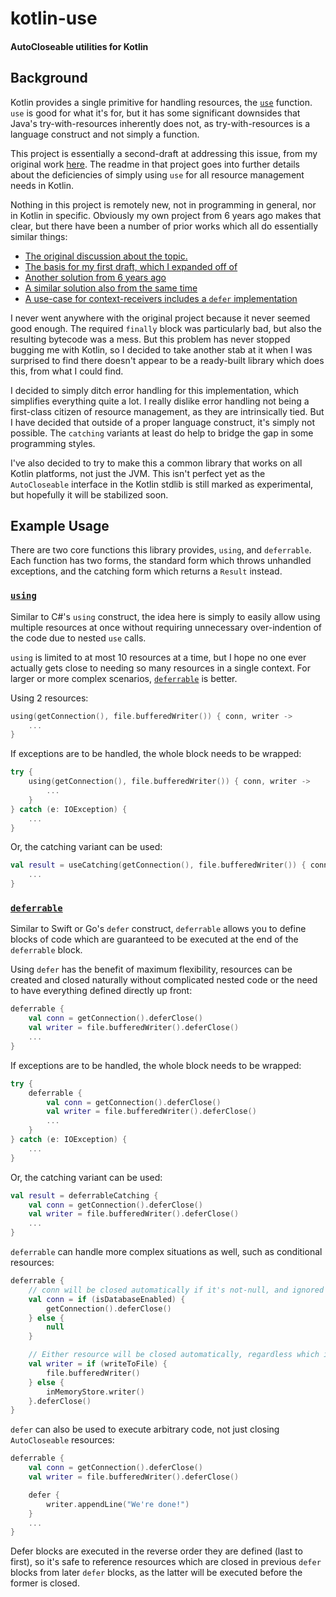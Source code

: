 # kotlin-use

#### AutoCloseable utilities for Kotlin

## Background

Kotlin provides a single primitive for handling resources, the [`use`](https://kotlinlang.org/api/latest/jvm/stdlib/kotlin.io/use.html)
function. `use` is good for what it's for, but it has some significant downsides that Java's try-with-resources
inherently does not, as try-with-resources is a language construct and not simply a function.

This project is essentially a second-draft at addressing this issue, from my original work [here](https://github.com/DenWav/kotlin-try-with-resources).
The readme in that project goes into further details about the deficiencies of simply using `use` for all resource
management needs in Kotlin.

Nothing in this project is remotely new, not in programming in general, nor in Kotlin in specific. Obviously my own
project from 6 years ago makes that clear, but there have been a number of prior works which all do essentially similar
things:

 * [The original discussion about the topic.](https://discuss.kotlinlang.org/t/kotlin-needs-try-with-resources/214)
 * [The basis for my first draft, which I expanded off of](https://discuss.kotlinlang.org/t/kotlin-needs-try-with-resources/214/2)
 * [Another solution from 6 years ago](https://github.com/uluckas/s2s-KotlinAutoClose)
 * [A similar solution also from the same time](https://github.com/FelixEngl/KotlinUsings)
 * [A use-case for context-receivers includes a `defer` implementation](https://github.com/Kotlin/KEEP/blob/master/proposals/context-receivers.md#use-cases)

I never went anywhere with the original project because it never seemed good enough. The required `finally` block was
particularly bad, but also the resulting bytecode was a mess. But this problem has never stopped bugging me with Kotlin,
so I decided to take another stab at it when I was surprised to find there doesn't appear to be a ready-built library
which does this, from what I could find.

I decided to simply ditch error handling for this implementation, which simplifies everything quite a lot. I really
dislike error handling not being a first-class citizen of resource management, as they are intrinsically tied. But I
have decided that outside of a proper language construct, it's simply not possible. The `catching` variants at least
do help to bridge the gap in some programming styles.

I've also decided to try to make this a common library that works on all Kotlin platforms, not just the JVM. This isn't
perfect yet as the `AutoCloseable` interface in the Kotlin stdlib is still marked as experimental, but hopefully it will
be stabilized soon.

## Example Usage

There are two core functions this library provides, `using`, and `deferrable`. Each function has two forms, the standard
form which throws unhandled exceptions, and the catching form which returns a `Result` instead.

### [`using`](https://github.com/DenWav/kotlin-use/blob/main/src/commonMain/kotlin/using.kt)

Similar to C#'s `using` construct, the idea here is simply to easily allow using multiple resources at once without
requiring unnecessary over-indention of the code due to nested `use` calls.

`using` is limited to at most 10 resources at a time, but I hope no one ever actually gets close to needing so many
resources in a single context. For larger or more complex scenarios, [`deferrable`](#deferrable) is better.

Using 2 resources:

```kt
using(getConnection(), file.bufferedWriter()) { conn, writer ->
    ...
}
```

If exceptions are to be handled, the whole block needs to be wrapped:
```kt
try {
    using(getConnection(), file.bufferedWriter()) { conn, writer ->
        ...
    }
} catch (e: IOException) {
    ...
}
```

Or, the catching variant can be used:
```kt
val result = useCatching(getConnection(), file.bufferedWriter()) { conn, writer ->
    ...
}
```

### [`deferrable`](https://github.com/DenWav/kotlin-use/blob/main/src/commonMain/kotlin/deferrable.kt)

Similar to Swift or Go's `defer` construct, `deferrable` allows you to define blocks of code which are guaranteed to be
executed at the end of the `deferrable` block.

Using `defer` has the benefit of maximum flexibility, resources can be created and closed naturally without complicated
nested code or the need to have everything defined directly up front:

```kt
deferrable {
    val conn = getConnection().deferClose()
    val writer = file.bufferedWriter().deferClose()
    ...
}
```

If exceptions are to be handled, the whole block needs to be wrapped:
```kt
try {
    deferrable {
        val conn = getConnection().deferClose()
        val writer = file.bufferedWriter().deferClose()
        ...
    }
} catch (e: IOException) {
    ...
}
```

Or, the catching variant can be used:
```kt
val result = deferrableCatching {
    val conn = getConnection().deferClose()
    val writer = file.bufferedWriter().deferClose()
    ...
}
```

`deferrable` can handle more complex situations as well, such as conditional resources:
```kt
deferrable {
    // conn will be closed automatically if it's not-null, and ignored otherwise
    val conn = if (isDatabaseEnabled) {
        getConnection().deferClose()
    } else {
        null
    }

    // Either resource will be closed automatically, regardless which is chosen
    val writer = if (writeToFile) {
        file.bufferedWriter()
    } else {
        inMemoryStore.writer()
    }.deferClose()
}
```

`defer` can also be used to execute arbitrary code, not just closing `AutoCloseable` resources:
```kt
deferrable {
    val conn = getConnection().deferClose()
    val writer = file.bufferedWriter().deferClose()

    defer {
        writer.appendLine("We're done!")
    }
    ...
}
```

Defer blocks are executed in the reverse order they are defined (last to first), so it's safe to reference resources
which are closed in previous `defer` blocks from later `defer` blocks, as the latter will be executed before the former
is closed.
